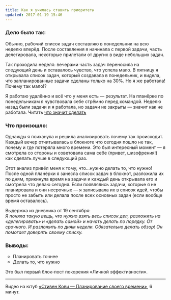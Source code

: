 ```yaml
---
title: Как я училась ставить приоритеты
updated: 2017-01-19 15:46
---
```

<h3>Дело было так:</h3> 
Обычно, рабочий список задач составляю в понедельник на всю неделю вперёд. 
После составления я начинала с первой задачи, часть делегировала, некоторые прилетали от других в виде небольших задач.

Так проходила неделя: вечерами часть задач переносила на следующий день и оставалось чувство, что успела мало. В пятницу я открывала список задач, который создавала в понедельник, и видела, что запланированные задачи сделаны только на 30%. Но я же работала! Почему так мало!?

Я работаю удалённо и всё что у меня есть — результат. На планёрке по понедельникам я чувствовала себе стрёмно перед командой. Неделю назад были задачи и я работала, но задачи не закрыты — значит как не работала. Читать <a href="http://ksoftware.livejournal.com/202173.html" target="_blank">что значит сделать</a>
<h3>Что произошло:</h3>
Однажды я психанула и решила анализировать почему так происходит. Каждый вечер отчитывалась в блокноте что сегодня пошло не так, почему и где потеряла много времени.  Это был интересный момент — я смотрела со стороны и советовала сама себе (привет, шизофрения!) как сделать лучше в следующий раз.

Этот анализ привёл меня к тому, что…нужно делать то, что нужно! После одной планёрки я занесла список задач в блокнот, разложила их по дням, прикинула время на задачи и каждый день открывала его и смотрела что делаю сегодня. Если появлялись задачи, которые я не планировала и они несрочные — я записывала их в список идей, чтобы просто не забыть или делала после всех основных задач (если вообще время оставалось).

Выдержка из дневника от 19 сентября:<br>
<i>Я поняла такую вещь, что нужно взять весь список дел, разложить на «делегировать» и «делать самой» и начать делать по порядку. От срочного. И разложить по дням недели. Обязательно делать обзор! Он помогает доверять своему списку.</i>
 
<h3>Выводы:</h3>
<ul type="circle">
<li>Планировать точнее</li>
<li>Делать то, что нужно</li>
</ul>

Это был первый блок-пост покорения «Личной эффективности».
___
Видео на ютуб <a href="https://youtu.be/YIsiVsVKry8" target="_blank">«Стивен Кови — Планирование своего времени»</a>, 6 минут.
